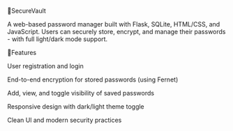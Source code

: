 🔐SecureVault

A web-based password manager built with Flask, SQLite, HTML/CSS, and JavaScript. Users can securely store, encrypt, and manage their passwords - with full light/dark mode support.

🌟Features

User registration and login

End-to-end encryption for stored passwords (using Fernet)

Add, view, and toggle visibility of saved passwords

Responsive design with dark/light theme toggle

Clean Ul and modern security practices